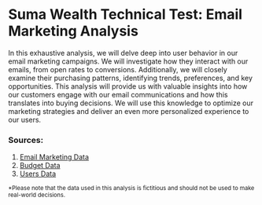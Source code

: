 # Suma Wealth Technical Test: Email Marketing Analysis

In this exhaustive analysis, we will delve deep into user behavior in our email marketing campaigns. We will investigate how they interact with our emails, from open rates to conversions. Additionally, we will closely examine their purchasing patterns, identifying trends, preferences, and key opportunities. This analysis will provide us with valuable insights into how our customers engage with our email communications and how this translates into buying decisions. We will use this knowledge to optimize our marketing strategies and deliver an even more personalized experience to our users.

### Sources:

1. [Email Marketing Data](https://www.kaggle.com/datasets/loveall/email-campaign-management-for-sme)
2. [Budget Data](https://www.kaggle.com/datasets/jacouchs/marketing-budget-and-actual-sales-dataset)
3. [Users Data](https://www.kaggle.com/datasets/manishkumar7432698/tiktok-profiles-data)

<small>\*Please note that the data used in this analysis is fictitious and should not be used to make real-world decisions.</small>
